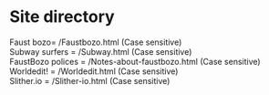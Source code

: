 # Site directory
Faust bozo= /Faustbozo.html (Case sensitive)
<br>Subway surfers = /Subway.html (Case sensitive)
<br>FaustBozo polices = /Notes-about-faustbozo.html (Case sensitive)
<br>Worldedit! = /Worldedit.html (Case sensitive)
<br>Slither.io = /Slither-io.html (Case sensitive)
